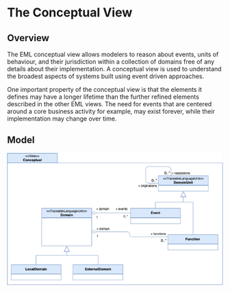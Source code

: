 # The Conceptual View

## Overview

The EML conceptual view allows modelers to reason about events, units of behaviour, and their jurisdiction within a collection of domains free of any details about their implementation. A conceptual view is used to understand the broadest aspects of systems built using event driven approaches.

One important property of the conceptual view is that the elements it defines may have a longer lifetime than the further refined elements described in the other EML views. The need for events that are centered around a core business activity for example, may exist forever, while their implementation may change over time.

## Model

![Conceptual Model](../../images/conceptual-model.png)

